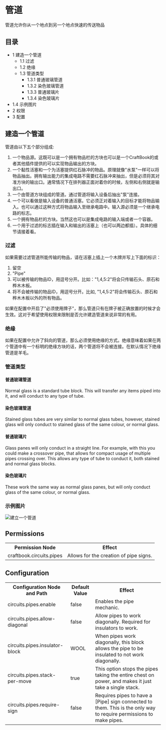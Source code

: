 # 管道

管道允许你从一个地点到另一个地点快速的传送物品

## 目录

  * 1 建造一个管道
    * 1.1 过滤
    * 1.2 绝缘
    * 1.3 管道类型
      * 1.3.1 普通玻璃管道
      * 1.3.2 染色玻璃管道
      * 1.3.3 普通玻璃片
      * 1.3.4 染色玻璃片
  * 1.4 示例图片
  * 2 权限
  * 3 配置

##  建造一个管道

管道由以下五个部分组成:

  1. 一个物品源。这既可以是一个拥有物品栏的方块也可以是一个CraftBook的或者其他插件提供的可以实现物品输出的方块。
  2. 一个黏性活塞和一个为活塞提供红石脉冲的物品。原理就像"水泵"一样可以将物品抽出。拥有输出能力的集成电路不需要红石脉冲来抽出，但是必须将其对准方块的输出口。通常情况下在排列器正面对着你的时候，左侧和右侧就是输出口。
  3. 一个由管道方块组成的管道。通过管道将输入设备后抽出"泵"连接。
  4. 一个可以看做是输入设备的普通活塞。它必须正对着输入的目标才能将物品输入。也可以通过这种方式将物品输入至继承电路中。输入源必须是一个继承电路的标志。
  5. 一个拥有物品栏的方块。当然这也可以是集成电路的输入端或者一个容器。
  6. 一个用于过滤的标志插在输入和输出的活塞上（也可以两边都插）。具体的细节请接着看。

###  过滤

如果需要过滤管道所能传输的物品，请在活塞上插上一个木牌并写上下面的标识：

  1. 留空
  2. "Pipe"
  3. 可以被传输的物品ID，用逗号分开。比如："1,4,5:2"将会只传输石头、原石和桦木木板。
  4. 将不会被传输的物品ID，用逗号分开。比如, "1,4,5:2"将会传输石头、原石和桦木木板以外的所有物品。

如果在配置中开启了"必须使用牌子"，那么管道只有在牌子被正确放置的时候才会生效。这对于希望使用权限来限制是否允许建造管道来说非常的有用。

###  绝缘

如果在配置中允许了斜向的管道，那么必须使用绝缘的方式。绝缘意味着如果在两个管道中有一个标明的绝缘方块的话，两个管道将不会被连接。在默认情况下绝缘管道是羊毛。

###  管道类型

####  普通玻璃管道

Normal glass is a standard tube block. This will transfer any items piped into
it, and will conduct to any type of tube.

####  染色玻璃管道

Stained glass tubes are very similar to normal glass tubes, however, stained
glass will only conduct to stained glass of the same colour, or normal glass.

####  普通玻璃片

Glass panes will only conduct in a straight line. For example, with this you
could make a crossover pipe, that allows for compact usage of multiple pipes
crossing over. This allows any type of tube to conduct it, both stained and
normal glass blocks.

####  染色玻璃片

These work the same way as normal glass panes, but will only conduct glass of
the same colour, or normal glass.

###  示例图片

![建立一个管道](http://wiki.sk89q.com/w/content/b/ba/CraftBookPipes.png)

##  Permissions

<table>
<tr>
<th> Permission Node
</th>
<th> Effect
</th></tr>
<tr>
<td> craftbook.circuits.pipes
</td>
<td> Allows for the creation of pipe signs.
</td></tr></table>

##  Configuration

<table>
<tr>
<th> Configuration Node and Path
</th>
<th> Default Value
</th>
<th> Effect
</th></tr>
<tr>
<td> circuits.pipes.enable
</td>
<td> false
</td>
<td> Enables the pipe mechanic.
</td></tr>
<tr>
<td> circuits.pipes.allow-diagonal
</td>
<td> false
</td>
<td> Allow pipes to work diagonally. Required for insulators to work.
</td></tr>
<tr>
<td> circuits.pipes.insulator-block
</td>
<td> WOOL
</td>
<td> When pipes work diagonally, this block allows the pipe to be insulated to not work diagonally.
</td></tr>
<tr>
<td> circuits.pipes.stack-per-move
</td>
<td> true
</td>
<td> This option stops the pipes taking the entire chest on power, and makes it just take a single stack.
</td></tr>
<tr>
<td> circuits.pipes.require-sign
</td>
<td> false
</td>
<td> Requires pipes to have a [Pipe] sign connected to them. This is the only way to require permissions to make pipes.
</td></tr></table>

